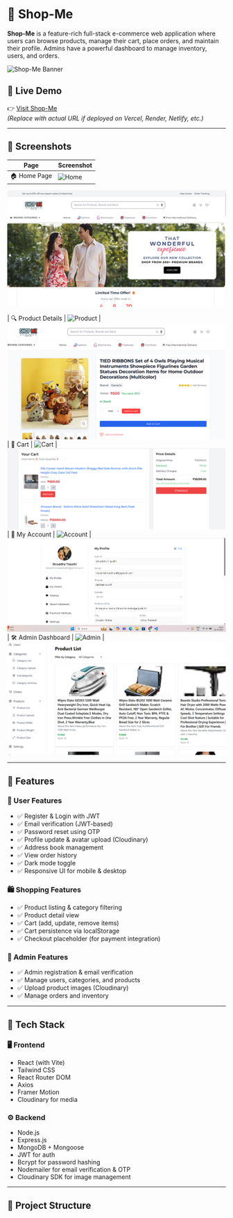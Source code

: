 # 🛒 Shop-Me

**Shop-Me** is a feature-rich full-stack e-commerce web application where users can browse products, manage their cart, place orders, and maintain their profile. Admins have a powerful dashboard to manage inventory, users, and orders.

![Shop-Me Banner](./screenshots/banner.png)

## 🔗 Live Demo

👉 [Visit Shop-Me](https://your-live-site-link.com)  
*(Replace with actual URL if deployed on Vercel, Render, Netlify, etc.)*

---

## 📸 Screenshots

| Page | Screenshot |
|------|------------|
| 🏠 Home Page | ![Home](./screenshots/home.png) |
![alt text](<Screenshot 2025-05-18 195348.png>)

| 🔍 Product Details | ![Product](./screenshots/product-details.png) |
![alt text](<Screenshot 2025-05-18 195431.png>)
| 🛒 Cart | ![Cart](./screenshots/cart.png) |
![alt text](<Screenshot 2025-05-18 195452.png>)
| 👤 My Account | ![Account](./screenshots/account.png) |
![alt text](<Screenshot 2025-05-18 195512.png>)
| 🛠️ Admin Dashboard | ![Admin](./screenshots/admin-dashboard.png) |
![alt text](<Screenshot 2025-05-18 195555.png>)

---

## 🚀 Features

### 👥 User Features
- ✅ Register & Login with JWT
- ✅ Email verification (JWT-based)
- ✅ Password reset using OTP
- ✅ Profile update & avatar upload (Cloudinary)
- ✅ Address book management
- ✅ View order history
- ✅ Dark mode toggle
- ✅ Responsive UI for mobile & desktop

### 🛍️ Shopping Features
- ✅ Product listing & category filtering
- ✅ Product detail view
- ✅ Cart (add, update, remove items)
- ✅ Cart persistence via localStorage
- ✅ Checkout placeholder (for payment integration)

### 🔐 Admin Features
- ✅ Admin registration & email verification
- ✅ Manage users, categories, and products
- ✅ Upload product images (Cloudinary)
- ✅ Manage orders and inventory

---

## 🧰 Tech Stack

### 🖥️ Frontend
- React (with Vite)
- Tailwind CSS
- React Router DOM
- Axios
- Framer Motion
- Cloudinary for media

### ⚙️ Backend
- Node.js
- Express.js
- MongoDB + Mongoose
- JWT for auth
- Bcrypt for password hashing
- Nodemailer for email verification & OTP
- Cloudinary SDK for image management

---

## 📁 Project Structure

